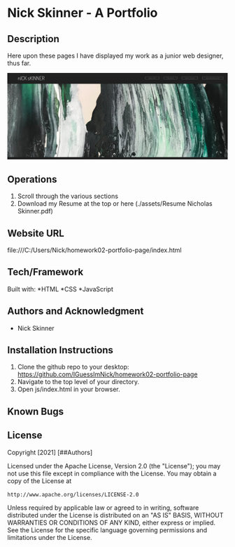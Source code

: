 # Nick Skinner - A Portfolio

## Description
Here upon these pages I have displayed my work as a junior web designer, thus far.

![portfolio](./assets/images/demo.png)

## Operations
1. Scroll through the various sections
2. Download my Resume at the top or here (./assets/Resume Nicholas Skinner.pdf)

## Website URL
file:///C:/Users/Nick/homework02-portfolio-page/index.html

## Tech/Framework
Built with:
    *HTML
    *CSS
    *JavaScript

## Authors and Acknowledgment
* Nick Skinner

## Installation Instructions
1. Clone the github repo to your desktop: https://github.com/IGuessImNick/homework02-portfolio-page
2. Navigate to the top level of your directory.
3. Open js/index.html in your browser.

## Known Bugs

## License
Copyright [2021] [##Authors]

Licensed under the Apache License, Version 2.0 (the "License");
you may not use this file except in compliance with the License.
You may obtain a copy of the License at

    http://www.apache.org/licenses/LICENSE-2.0

Unless required by applicable law or agreed to in writing, software
distributed under the License is distributed on an "AS IS" BASIS,
WITHOUT WARRANTIES OR CONDITIONS OF ANY KIND, either express or implied.
See the License for the specific language governing permissions and
limitations under the License.